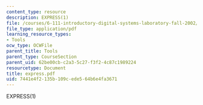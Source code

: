 ```yaml
---
content_type: resource
description: EXPRESS(1)
file: /courses/6-111-introductory-digital-systems-laboratory-fall-2002/7441e4f2135b109cede564b6e4fa3671_express.pdf
file_type: application/pdf
learning_resource_types:
- Tools
ocw_type: OCWFile
parent_title: Tools
parent_type: CourseSection
parent_uid: 62be00cb-c2a3-5c27-f3f2-4c87c1989224
resourcetype: Document
title: express.pdf
uid: 7441e4f2-135b-109c-ede5-64b6e4fa3671
---
```

EXPRESS(1)

